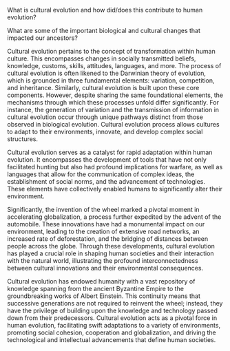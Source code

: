 What is cultural evolution and how did/does this contribute to human evolution?

What are some of the important biological and cultural changes that impacted our ancestors?

Cultural evolution pertains to the concept of transformation within human culture. This encompasses changes in socially transmitted beliefs, knowledge, customs, skills, attitudes, languages, and more. The process of cultural evolution is often likened to the Darwinian theory of evolution, which is grounded in three fundamental elements: variation, competition, and inheritance. Similarly, cultural evolution is built upon these core components. However, despite sharing the same foundational elements, the mechanisms through which these processes unfold differ significantly. For instance, the generation of variation and the transmission of information in cultural evolution occur through unique pathways distinct from those observed in biological evolution. Cultural evolution process allows cultures to adapt to their environments, innovate, and develop complex social structures.

Cultural evolution serves as a catalyst for rapid adaptation within human evolution. It encompasses the development of tools that have not only facilitated hunting but also had profound implications for warfare, as well as languages that allow for the communication of complex ideas, the establishment of social norms, and the advancement of technologies. These elements have collectively enabled humans to significantly alter their environment.

Significantly, the invention of the wheel marked a pivotal moment in accelerating globalization, a process further expedited by the advent of the automobile. These innovations have had a monumental impact on our environment, leading to the creation of extensive road networks, an increased rate of deforestation, and the bridging of distances between people across the globe. Through these developments, cultural evolution has played a crucial role in shaping human societies and their interaction with the natural world, illustrating the profound interconnectedness between cultural innovations and their environmental consequences.

Cultural evolution has endowed humanity with a vast repository of knowledge spanning from the ancient Byzantine Empire to the groundbreaking works of Albert Einstein. This continuity means that successive generations are not required to reinvent the wheel; instead, they have the privilege of building upon the knowledge and technology passed down from their predecessors. Cultural evolution acts as a pivotal force in human evolution, facilitating swift adaptations to a variety of environments, promoting social cohesion, cooperation and globalization, and driving the technological and intellectual advancements that define human societies.
